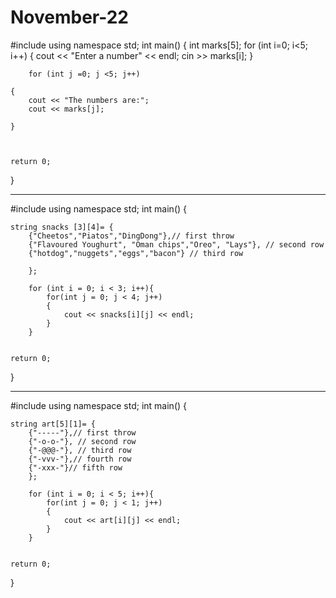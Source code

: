 # November-22

#include <iostream>
using namespace std;
int main() {
    int marks[5];
    for (int i=0; i<5; i++)
    {
        cout << "Enter a number" << endl;
        cin >> marks[i];
    }
    
        for (int j =0; j <5; j++)
        
    {
        cout << "The numbers are:";
        cout << marks[j];
        
    }
        
    

    return 0;
}
                        
                        
--------------------------------------------------------------------------------------------------------------------------------
                        
                        
   #include <iostream>
using namespace std;
int main() {
    
    string snacks [3][4]= {
        {"Cheetos","Piatos","DingDong"},// first throw
        {"Flavoured Youghurt", "Oman chips","Oreo", "Lays"}, // second row
        {"hotdog","nuggets","eggs","bacon"} // third row
        
        };
        
        for (int i = 0; i < 3; i++){
            for(int j = 0; j < 4; j++)
            {
                cout << snacks[i][j] << endl; 
            }
        }
       

    return 0;
}
  
  ------------------------------------------------------------------------------------------------------------
  
  #include <iostream>
using namespace std;
int main() {
    
    string art[5][1]= {
        {"-----"},// first throw
        {"-o-o-"}, // second row
        {"-@@@-"}, // third row
        {"-vvv-"},// fourth row
        {"-xxx-"}// fifth row
        };
        
        for (int i = 0; i < 5; i++){
            for(int j = 0; j < 1; j++)
            {
                cout << art[i][j] << endl; 
            }
        }
       

    return 0;
}
